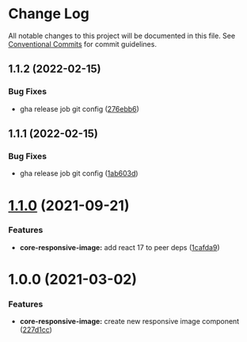 # Change Log

All notable changes to this project will be documented in this file.
See [Conventional Commits](https://conventionalcommits.org) for commit guidelines.

## 1.1.2 (2022-02-15)


### Bug Fixes

* gha release job git config ([276ebb6](https://github.com/telus/tds-core/commit/276ebb6968a0b56c9b87c178f6895a60ae108e71))





## 1.1.1 (2022-02-15)


### Bug Fixes

* gha release job git config ([1ab603d](https://github.com/telus/tds-core/commit/1ab603d68c36219b0711fc353bc2515b64712ca9))





# [1.1.0](https://github.com/telus/tds-core/compare/@tds/core-responsive-image@1.0.0...@tds/core-responsive-image@1.1.0) (2021-09-21)


### Features

* **core-responsive-image:** add react 17 to peer deps ([1cafda9](https://github.com/telus/tds-core/commit/1cafda90bb63fb8ccd229988acba8da49ddc8017))





# 1.0.0 (2021-03-02)


### Features

* **core-responsive-image:** create new responsive image component ([227d1cc](https://github.com/telus/tds-core/commit/227d1ccd1a137bad7dd82ec0f9611e08d50a1098))
